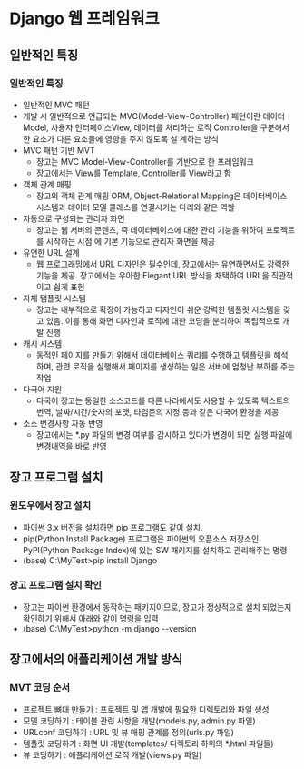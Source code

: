 # Django 웹 프레임워크
## 일반적인 특징
### 일반적인 특징
- 일반적인 MVC 패턴
- 개발 시 일반적으로 언급되는 MVC(Model-View-Controller) 패턴이란
데이터 Model, 사용자 인터페이스View, 데이터를 처리하는 로직
Controller을 구분해서 한 요소가 다른 요소들에 영향을 주지 않도록 설
계하는 방식
- MVC 패턴 기반 MVT
  - 장고는 MVC Model-View-Controller를 기반으로 한 프레임워크
  - 장고에서는 View를 Template, Controller를 View라고 함
- 객체 관계 매핑
  - 장고의 객체 관계 매핑 ORM, Object-Relational Mapping은 데이터베이스 시스템과 데이터 모델 클래스를 연결시키는 다리와 같은 역할
- 자동으로 구성되는 관리자 화면
  - 장고는 웹 서버의 콘텐츠, 즉 데이터베이스에 대한 관리 기능을 위하여 프로젝트를 시작하는 시점 에 기본 기능으로 관리자 화면을 제공
- 유연한 URL 설계
  - 웹 프로그래밍에서 URL 디자인은 필수인데, 장고에서는 유연하면서도 강력한 기능을 제공. 장고에서는 우아한 Elegant URL 방식을 채택하여 URL을 직관적이고 쉽게 표현
- 자체 탬플릿 시스템
  -  장고는 내부적으로 확장이 가능하고 디자인이 쉬운 강력한 템플릿 시스템을 갖고 있음. 이를 통해 화면 디자인과 로직에 대한 코딩을 분리하여 독립적으로 개발 진행
- 캐시 시스템
  - 동적인 페이지를 만들기 위해서 데이터베이스 쿼리를 수행하고 템플릿을 해석하며, 관련 로직을 실행해서 페이지를 생성하는 일은 서버에 엄청난 부하를 주는 작업
- 다국어 지원
  - 다국어 장고는 동일한 소스코드를 다른 나라에서도 사용할 수 있도록 텍스트의 번역, 날짜/시간/숫자의 포맷, 타임존의 지정 등과 같은 다국어 환경을 제공
- 소스 변경사항 자동 반영
  - 장고에서는 *.py 파일의 변경 여부를 감시하고 있다가 변경이 되면 실행 파일에 변경내역을 바로 반영

## 장고 프로그램 설치
### 윈도우에서 장고 설치
- 파이썬 3.x 버전을 설치하면 pip 프로그램도 같이 설치.
- pip(Python Install Package) 프로그램은 파이썬의 오픈소스 저장소인 PyPI(Python Package Index)에 있는 SW 패키지를 설치하고 관리해주는 명령
- (base) C:\MyTest>pip install Django

### 장고 프로그램 설치 확인
- 장고는 파이썬 환경에서 동작하는 패키지이므로, 장고가 정상적으로 설치
되었는지 확인하기 위해서 아래와 같이 명령을 입력
- (base) C:\MyTest>python -m django --version
  
## 장고에서의 애플리케이션 개발 방식
### MVT 코딩 순서
- 프로젝트 뼈대 만들기 : 프로젝트 및 앱 개발에 필요한 디렉토리와 파일
생성
- 모델 코딩하기 : 테이블 관련 사항을 개발(models.py, admin.py 파일)
- URLconf 코딩하기 : URL 및 뷰 매핑 관계를 정의(urls.py 파일)
- 템플릿 코딩하기 : 화면 UI 개발(templates/ 디렉토리 하위의 *.html 파일들)
- 뷰 코딩하기 : 애플리케이션 로직 개발(views.py 파일)
